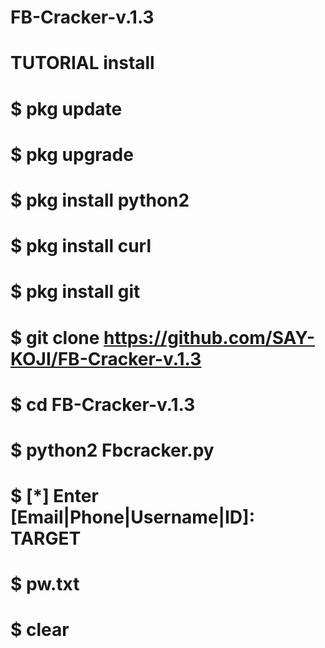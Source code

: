 # FB-Cracker-v.1.3
# TUTORIAL install
# $ pkg update
# $ pkg upgrade
# $ pkg install python2
# $ pkg install curl
# $ pkg install git
# $ git clone https://github.com/SAY-KOJI/FB-Cracker-v.1.3
# $ cd FB-Cracker-v.1.3
# $ python2 Fbcracker.py
# $ [*] Enter [Email|Phone|Username|ID]: TARGET
# $ pw.txt
# $ clear
